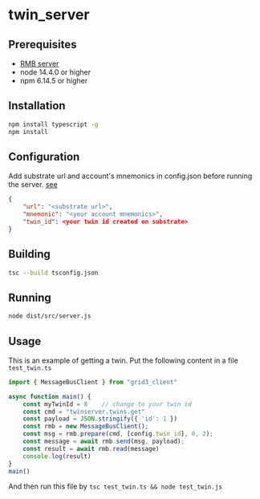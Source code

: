 # twin_server

## Prerequisites

- [RMB server](https://github.com/threefoldtech/rmb)
- node 14.4.0 or higher
- npm 6.14.5 or higher

## Installation

```bash
npm install typescript -g
npm install

```

## Configuration

Add substrate url and account's mnemonics in config.json before running the server. [see](https://github.com/threefoldtech/grid3_client_ts/blob/development/docs/test_setup.md#create-twin)

```json
{
    "url": "<substrate url>",
    "mnemonic": "<your account mnemonics>", 
    "twin_id": <your twin id created on substrate>
}
```

## Building

```bash
tsc --build tsconfig.json
```

## Running

```bash
node dist/src/server.js
```

## Usage

This is an example of getting a twin.
Put the following content in a file `test_twin.ts`

```ts
import { MessageBusClient } from "grid3_client"

async function main() {
    const myTwinId = 8    // change to your twin id
    const cmd = "twinserver.twins.get"
    const payload = JSON.stringify({ 'id': 1 })
    const rmb = new MessageBusClient();
    const msg = rmb.prepare(cmd, [config.twin_id], 0, 2);
    const message = await rmb.send(msg, payload);
    const result = await rmb.read(message)
    console.log(result)
}
main()
```

And then run this file by `tsc test_twin.ts && node test_twin.js`
